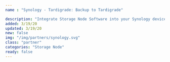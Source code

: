 ```yaml
---
name : "Synology - Tardigrade: Backup to Tardigrade"

description: "Integrate Storage Node Software into your Synology device."
added: 3/19/20
updated: 3/19/20
new: false
img: "/img/partners/synology.svg"
class: "partner"
categories: "Storage Node"
ready: false
---
```

